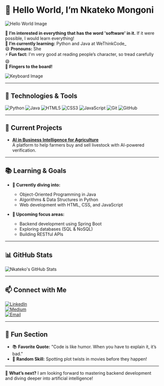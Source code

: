 # 👋 Hello World, I’m Nkateko Mongoni

![Hello World Image](https://www.codelikethewind.org/content/images/size/w2000/2022/05/hello_world.png)

👀 **I’m interested in everything that has the word 'software' in it.** If it were possible, I would learn everything!  
🌱 **I’m currently learning:** Python and Java at WeThinkCode_  
😄 **Pronouns:** She  
⚡ **Fun fact:** I'm very good at reading people’s character, so tread carefully 😄  
🎯 **Fingers to the board!** 

![Keyboard Image](https://png.pngtree.com/thumb_back/fh260/background/20230715/pngtree-keyboard-illuminated-by-rgb-light-with-cartoon-hands-typing-image_3881095.jpg)

---

## 🔧 Technologies & Tools

<p align="left">
    <img src="https://img.shields.io/badge/Python-3776AB?style=for-the-badge&logo=python&logoColor=white" alt="Python">
    <img src="https://img.shields.io/badge/Java-007396?style=for-the-badge&logo=java&logoColor=white" alt="Java">
    <img src="https://img.shields.io/badge/HTML5-E34F26?style=for-the-badge&logo=html5&logoColor=white" alt="HTML5">
    <img src="https://img.shields.io/badge/CSS3-1572B6?style=for-the-badge&logo=css3&logoColor=white" alt="CSS3">
    <img src="https://img.shields.io/badge/JavaScript-F7DF1E?style=for-the-badge&logo=javascript&logoColor=black" alt="JavaScript">
    <img src="https://img.shields.io/badge/Git-F05032?style=for-the-badge&logo=git&logoColor=white" alt="Git">
    <img src="https://img.shields.io/badge/GitHub-181717?style=for-the-badge&logo=github&logoColor=white" alt="GitHub">
</p>

---

## 🚀 Current Projects
- **[AI in Business Intelligence for Agriculture](https://github.com/Nka-Tech-Oh/AI-for-Agriculture)**  
  A platform to help farmers buy and sell livestock with AI-powered verification.

---

## 📚 Learning & Goals
- **📖 Currently diving into:**  
  - Object-Oriented Programming in Java  
  - Algorithms & Data Structures in Python  
  - Web development with HTML, CSS, and JavaScript
  
- **🎯 Upcoming focus areas:**  
  - Backend development using Spring Boot  
  - Exploring databases (SQL & NoSQL)  
  - Building RESTful APIs

---

## 📊 GitHub Stats

![Nkateko's GitHub Stats](https://github-readme-stats.vercel.app/api?username=Nka-Tech-Oh&show_icons=true&theme=radical)

---

## 📫 Connect with Me

[![LinkedIn](https://img.shields.io/badge/-LinkedIn-blue?style=for-the-badge&logo=linkedin)](https://www.linkedin.com/in/nkateko-mongoni-947326ba)  
[![Medium](https://img.shields.io/badge/-Medium-black?style=for-the-badge&logo=medium)](https://medium.com/@nmongoni023)  
[![Email](https://img.shields.io/badge/-Email-D14836?style=for-the-badge&logo=gmail&logoColor=white)](mailto:rittahm@gmail.com)

---

## 🌟 Fun Section
- 📚 **Favorite Quote:** "Code is like humor. When you have to explain it, it’s bad."
- 🧠 **Random Skill:** Spotting plot twists in movies before they happen!

---

🎨 **What’s next?** I am looking forward to mastering backend development and diving deeper into artificial intelligence!
